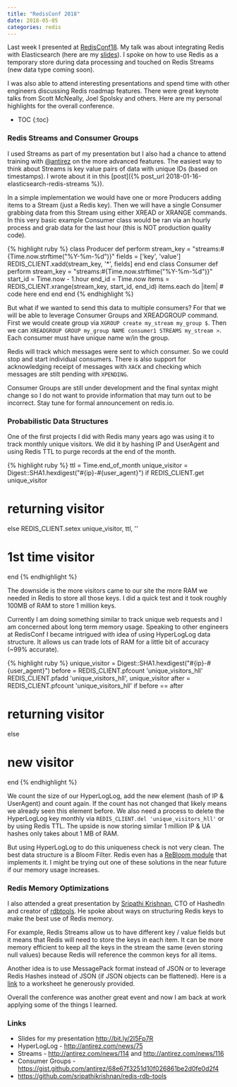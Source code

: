```yaml
---
title: "RedisConf 2018"
date: 2018-05-05
categories: redis
---
```


Last week I presented at [RedisConf18](http://redisconf.com/).  My talk was about integrating Redis with Elasticsearch (here are my [slides](http://bit.ly/2I5Fp7R)).  I spoke on how to use Redis as a temporary store during data processing and touched on Redis Streams (new data type coming soon).  

I was also able to attend interesting presentations and spend time with other engineers discussing Redis roadmap features.  There were great keynote talks from Scott McNeally, Joel Spolsky and others.  Here are my personal highlights for the overall conference.  

* TOC
{:toc}

### Redis Streams and Consumer Groups

I used Streams as part of my presentation but I also had a chance to attend training with [@antirez](https://twitter.com/antirez) on the more advanced features.  The easiest way to think about Streams is key value pairs of data with unique IDs (based on timestamps).  I wrote about it in this [post]({% post_url 2018-01-16-elasticsearch-redis-streams %}).  

In a simple implementation we would have one or more Producers adding items to a Stream (just a Redis key).  Then we will have a single Consumer grabbing data from this Stream using either XREAD or XRANGE commands.  In this very basic example Consumer class would be ran via an hourly process and grab data for the last hour (this is NOT production quality code).

{% highlight ruby %}
class Producer
  def perform
    stream_key = "streams:#{Time.now.strftime("%Y-%m-%d")}"
    fields = ['key', 'value']
    REDIS_CLIENT.xadd(stream_key, '*', fields]
  end
end
class Consumer
  def perform
    stream_key = "streams:#{Time.now.strftime("%Y-%m-%d")}"
    start_id = Time.now - 1.hour
    end_id = Time.now
    items = REDIS_CLIENT.xrange(stream_key, start_id, end_id)
    items.each do |item|
      # code here
    end
  end
end
{% endhighlight %}

But what if we wanted to send this data to multiple consumers?  For that we will be able to leverage Consumer Groups and XREADGROUP command.  First we would create group via `XGROUP create my_stream my_group $`.  Then we can `XREADGROUP GROUP my_group NAME consumer1 STREAMS my_stream >`.  Each consumer must have unique name w/in the group.  

Redis will track which messages were sent to which consumer.  So we could stop and start individual consumers.  There is also support for acknowledging receipt of messages with `XACK` and checking which messages are stilt pending with `XPENDING`.  

Consumer Groups are still under development and the final syntax might change so I do not want to provide information that may turn out to be incorrect.  Stay tune for formal announcement on redis.io.  

### Probabilistic Data Structures

One of the first projects I did with Redis many years ago was using it to track monthly unique visitors.  We did it by hashing IP and UserAgent and using Redis TTL to purge records at the end of the month.  

{% highlight ruby %}
ttl = Time.end_of_month
unique_visitor = Digest::SHA1.hexdigest("#{ip}-#{user_agent}")
if REDIS_CLIENT.get unique_visitor
  # returning visitor
else
  REDIS_CLIENT.setex unique_visitor, ttl, ''
  # 1st time visitor
end
{% endhighlight %}

The downside is the more visitors came to our site the more RAM we needed in Redis to store all those keys.  I did a quick test and it took roughly 100MB of RAM to store 1 million keys.  

Currently I am doing something similar to track unique web requests and I am concerned about long term memory usage.  Speaking to other engineers at RedisConf I became intrigued with idea of using HyperLogLog data structure.  It allows us can trade lots of RAM for a little bit of accuracy (~99% accurate).  

{% highlight ruby %}
unique_visitor = Digest::SHA1.hexdigest("#{ip}-#{user_agent}")
before = REDIS_CLIENT.pfcount 'unique_visitors_hll'
REDIS_CLIENT.pfadd 'unique_visitors_hll', unique_visitor
after = REDIS_CLIENT.pfcount 'unique_visitors_hll'
if before == after
  # returning visitor
else
  # new visitor
end
{% endhighlight %}

We count the size of our HyperLogLog, add the new element (hash of IP & UserAgent) and count again.  If the count has not changed that likely means we already seen this element before.  We also need a process to delete the HyperLogLog key monthly via `REDIS_CLIENT.del 'unique_visitors_hll'` or by using Redis TTL.  The upside is now storing similar 1 million IP & UA hashes only takes about 1 MB of RAM.

But using HyperLogLog to do this uniqueness check is not very clean.  The best data structure is a Bloom Filter.  Redis even has a [ReBloom module](https://github.com/RedisLabsModules/rebloom) that implements it.  I might be trying out one of these solutions in the near future if our memory usage increases.  

### Redis Memory Optimizations

I also attended a great presentation by [Sripathi Krishnan](https://twitter.com/srithedabbler), CTO of HashedIn and creator of [rdbtools](https://rdbtools.com/).  He spoke about ways on structuring Redis keys to make the best use of Redis memory.  

For example, Redis Streams allow us to have different key / value fields but it means that Redis will need to store the keys in each item.  It can be more memory efficient to keep all the keys in the stream the same (even storing null values) because Redis will reference the common keys for all items.  

Another idea is to use MessagePack format instead of JSON or to leverage Redis Hashes instead of JSON (if JSON objects can be flattened).  Here is a [link](https://twitter.com/srithedabbler/status/989485733319655424) to a worksheet he generously provided.  

Overall the conference was another great event and now I am back at work applying some of the things I learned.  

### Links

* Slides for my presentation http://bit.ly/2I5Fp7R
* HyperLogLog - http://antirez.com/news/75
* Streams - http://antirez.com/news/114 and http://antirez.com/news/116
* Consumer Groups - https://gist.github.com/antirez/68e67f3251d10f026861be2d0fe0d2f4
* https://github.com/sripathikrishnan/redis-rdb-tools
